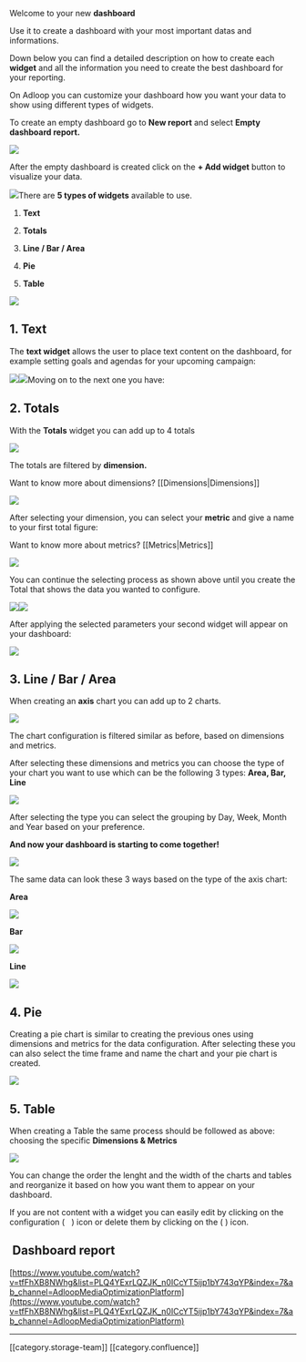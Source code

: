 Welcome to your new  **dashboard** 

Use it to create a dashboard with your most important datas and informations.

Down below you can find a detailed description on how to create each **widget**  and all the information you need to create the best dashboard for your reporting.

On Adloop you can customize your dashboard how you want your data to show using different types of widgets.

To create an empty dashboard go to  **New report** and select  **Empty dashboard report.** 

![](.gitbook/image-20231009-100525.png)

After the empty dashboard is created click on the  **+ Add widget** button to visualize your data.

![](.gitbook/image-20231009-101020.png)There are  **5 types of widgets**  available to use.


1.  **Text** 


1.  **Totals** 


1.  **Line / Bar / Area** 


1.  **Pie** 


1.  **Table** 



![](.gitbook/image-20231009-101051.png)


## 1. Text
The **text widget**  allows the user to place text content on the dashboard, for example setting goals and agendas for your upcoming campaign:



![](.gitbook/image-20231009-101117.png)![](.gitbook/image-20231009-101314.png)Moving on to the next one you have:


## 2. Totals
With the  **Totals** widget you can add up to 4 totals

![](.gitbook/image-20231009-101437.png)

The totals are filtered by  **dimension.** 

Want to know more about dimensions?  [[Dimensions|Dimensions]]

![](.gitbook/image-20231009-101514.png)

After selecting your dimension, you can select your  **metric**  and give a name to your first total figure:

Want to know more about metrics? [[Metrics|Metrics]]

![](.gitbook/image-20231009-101545.png)

You can continue the selecting process as shown above until you create the Total that shows the data you wanted to configure.

![](.gitbook/image-20231009-101622.png)![](.gitbook/image-20231009-101659.png)

After applying the selected parameters your second widget will appear on your dashboard:

![](.gitbook/image-20231009-102201.png)
## 3. Line / Bar / Area
When creating an  **axis**  chart you can add up to 2 charts. 

![](.gitbook/image-20231009-102347.png)

The chart configuration is filtered similar as before, based on dimensions and metrics.

After selecting these dimensions and metrics you can choose the type of your chart you want to use which can be the following 3 types:  **Area, Bar, Line** 

![](.gitbook/image-20231009-102446.png)

After selecting the type you can select the grouping by Day, Week, Month and Year based on your preference.

 **And now your dashboard is starting to come together!** 

![](.gitbook/image-20231009-102851.png)

The same data can look these 3 ways based on the type of the axis chart:

 **Area** 

![](.gitbook/image-20231009-102923.png)

 **Bar** 

![](.gitbook/image-20231009-103009.png)

 **Line** 

![](.gitbook/image-20231009-103130.png)


## 4. Pie
Creating a pie chart is similar to creating the previous ones using dimensions and metrics for the data configuration. After selecting these you can also select the time frame and name the chart and your pie chart is created. 

![](.gitbook/image-20231009-103225.png)


## 5. Table
When creating a Table the same process should be followed as above: choosing the specific  **Dimensions & Metrics** 

![](.gitbook/image-20231009-103331.png)

You can change the order the lenght and the width of the charts and tables and reorganize it based on how you want them to appear on your dashboard.

If you are not content with a widget you can easily edit by clicking on the configuration (    ) icon or delete them by clicking on the (  ) icon.


##  Dashboard report
[https://www.youtube.com/watch?v=tfFhXB8NWhg&list=PLQ4YExrLQZJK_n0ICcYT5ijp1bY743qYP&index=7&ab_channel=AdloopMediaOptimizationPlatform](https://www.youtube.com/watch?v=tfFhXB8NWhg&list=PLQ4YExrLQZJK_n0ICcYT5ijp1bY743qYP&index=7&ab_channel=AdloopMediaOptimizationPlatform)





*****

[[category.storage-team]] 
[[category.confluence]] 
